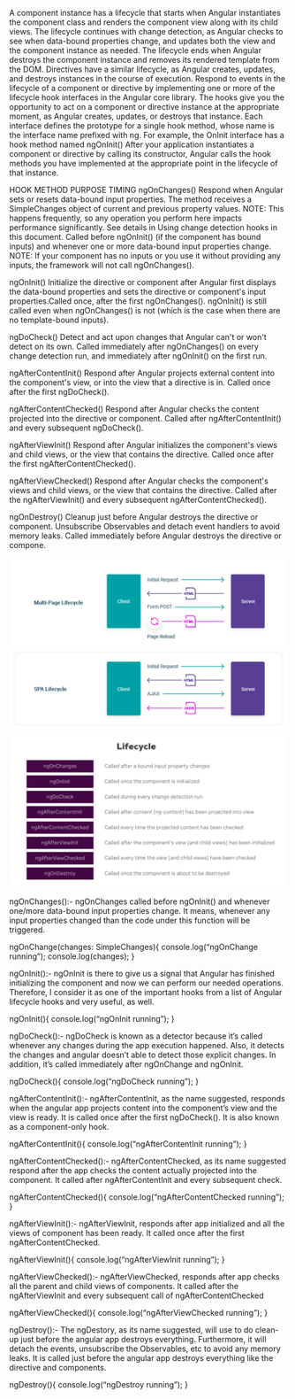 A component instance has a lifecycle that starts when Angular instantiates the component class and renders the component view along with its child views. The lifecycle continues with change detection, as Angular checks to see when data-bound properties change, and updates both the view and the component instance as needed. The lifecycle ends when Angular destroys the component instance and removes its rendered template from the DOM. Directives have a similar lifecycle, as Angular creates, updates, and destroys instances in the course of execution.
Respond to events in the lifecycle of a component or directive by implementing one or more of the lifecycle hook interfaces in the Angular core library. The hooks give you the opportunity to act on a component or directive instance at the appropriate moment, as Angular creates, updates, or destroys that instance.
Each interface defines the prototype for a single hook method, whose name is the interface name prefixed with ng. For example, the OnInit interface has a hook method named ngOnInit()
After your application instantiates a component or directive by calling its constructor, Angular calls the hook methods you have implemented at the appropriate point in the lifecycle of that instance.


HOOK METHOD	PURPOSE	TIMING
ngOnChanges()	Respond when Angular sets or resets data-bound input properties. The method receives a SimpleChanges object of current and previous property values.
NOTE:
This happens frequently, so any operation you perform here impacts performance significantly.
See details in Using change detection hooks in this document.	Called before ngOnInit() (if the component has bound inputs) and whenever one or more data-bound input properties change.
NOTE:
If your component has no inputs or you use it without providing any inputs, the framework will not call ngOnChanges().


ngOnInit()	Initialize the directive or component after Angular first displays the data-bound properties and sets the directive or component's input properties.Called once, after the first ngOnChanges(). ngOnInit() is still called even when ngOnChanges() is not (which is the case when there are no template-bound inputs).


ngDoCheck()	Detect and act upon changes that Angular can't or won't detect on its own. 	Called immediately after ngOnChanges() on every change detection run, and immediately after ngOnInit() on the first run.


ngAfterContentInit()	Respond after Angular projects external content into the component's view, or into the view that a directive is in. Called once after the first ngDoCheck().

ngAfterContentChecked()	Respond after Angular checks the content projected into the directive or component.
Called after ngAfterContentInit() and every subsequent ngDoCheck().

ngAfterViewInit()	Respond after Angular initializes the component's views and child views, or the view that contains the directive.	Called once after the first ngAfterContentChecked().

ngAfterViewChecked()	Respond after Angular checks the component's views and child views, or the view that contains the directive.	Called after the ngAfterViewInit() and every subsequent ngAfterContentChecked().

ngOnDestroy()	Cleanup just before Angular destroys the directive or component. Unsubscribe Observables and detach event handlers to avoid memory leaks. 	Called immediately before Angular destroys the directive or compone.





![alt text](image-1.png)
![alt text](image.png)


ngOnChanges():- ngOnChanges called before ngOnInit() and whenever one/more data-bound input properties change.
It means, whenever any input properties changed than the code under this function will be triggered.

ngOnChange(changes: SimpleChanges){
console.log(“ngOnChange running”);
console.log(changes);
}

ngOnInit():- ngOnInit is there to give us a signal that Angular has finished initializing the component and now we can perform our needed operations.
Therefore, I consider it as one of the important hooks from a list of Angular lifecycle hooks and very useful, as well.

ngOnInit(){
console.log(“ngOnInit running”);
}

ngDoCheck():- ngDoCheck is known as a detector because it’s called whenever any changes during the app execution happened.
Also, it detects the changes and angular doesn’t able to detect those explicit changes.
In addition, it’s called immediately after ngOnChange and ngOnInit.

ngDoCheck(){
console.log(“ngDoCheck running”);
}

ngAfterContentInit():- ngAfterContentInit, as the name suggested, responds when the angular app projects content into the component’s view and the view is ready.
It is called once after the first ngDoCheck().
It is also known as a component-only hook.

ngAfterContentInit(){
console.log(“ngAfterContentInit running”);
}

ngAfterContentChecked():- ngAfterContentChecked, as its name suggested respond after the app checks the content actually projected into the component.
It called after ngAfterContentInit and every subsequent check.

ngAfterContentChecked(){
console.log(“ngAfterContentChecked running”);
}

ngAfterViewInit():- ngAfterViewInit, responds after app initialized and all the views of component has been ready.
It called once after the first ngAfterContentChecked.

ngAfterViewInit(){
console.log(“ngAfterViewInit running”);
}

ngAfterViewChecked():- ngAfterViewChecked, responds after app checks all the parent and child views of components.
It called after the ngAfterViewInit and every subsequent call of ngAfterContentChecked

ngAfterViewChecked(){
console.log(“ngAfterViewChecked running”);
}

ngDestroy():- The ngDestory, as its name suggested, will use to do clean-up just before the angular app destroys everything.
Furthermore, it will detach the events, unsubscribe the Observables, etc to avoid any memory leaks.
It is called just before the angular app destroys everything like the directive and components.

ngDestroy(){
console.log(“ngDestroy running”);
}
